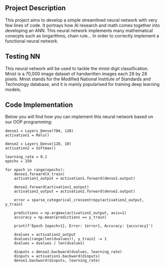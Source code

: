## **Project Description**

This project aims to develop a simple streamlined neural network with very few lines of code. It portrays how AI research and math comes together into developing an ANN. This neural network implements many mathematical conecpts such as lorgarithms, chain rule... In order to correctly implement a functional neural network.

## **Testing NN**

This neural network will be used to tackle the mnist digit classification. Mnist is a 70,000 image dataset of handwritten images each 28 by 28 pixels. Mnist stands for the Modified National Institute of Standards and Technology database, and it is mainly popularised for training deep learning models.

## **Code Implementation**

Below you will find how you can implement this neural network based on our OOP programming:



```
dense1 = Layers_Dense(784, 128)
activation1 = Relu()

dense2 = Layers_Dense(128, 10)
activation2 = Softmax()

learning_rate = 0.1
epochs = 250

for epoch in range(epochs):
    dense1.forward(X_train)
    activation1_output = activation1.forward(dense1.output)

    dense2.forward(activation1_output)
    activation2_output = activation2.forward(dense2.output)

    error = sparse_categorical_crossentropy(activation2_output, y_train)
    
    predictions = np.argmax(activation2_output, axis=1)
    accuracy = np.mean(predictions == y_train)

    print(f'Epoch {epoch+1}, Error: {error}, Accuracy: {accuracy}')

    dvalues = activation2_output
    dvalues[range(len(dvalues)), y_train] -= 1
    dvalues = dvalues / len(dvalues)

    dinputs = dense2.backward(dvalues, learning_rate)
    dinputs = activation1.backward(dinputs)
    dense1.backward(dinputs, learning_rate)
```




